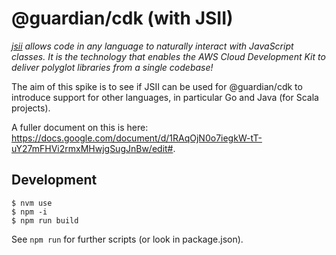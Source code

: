 # @guardian/cdk (with JSII)

_[jsii](https://aws.github.io/jsii/) allows code in any language to naturally
interact with JavaScript classes. It is the technology that enables the AWS
Cloud Development Kit to deliver polyglot libraries from a single codebase!_

The aim of this spike is to see if JSII can be used for @guardian/cdk to
introduce support for other languages, in particular Go and Java (for Scala
projects).

A fuller document on this is here:
https://docs.google.com/document/d/1RAqOjN0o7iegkW-tT-uY27mFHVi2rmxMHwjgSugJnBw/edit#.

## Development

    $ nvm use
    $ npm -i
    $ npm run build

See `npm run` for further scripts (or look in package.json).
